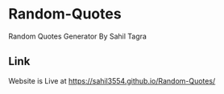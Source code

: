 # Random-Quotes
Random Quotes Generator By Sahil Tagra
## Link
Website is Live at https://sahil3554.github.io/Random-Quotes/
